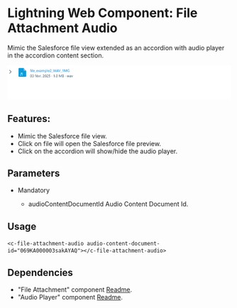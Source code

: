 # Lightning Web Component: File Attachment Audio

Mimic the Salesforce file view extended as an accordion with audio player in the accordion content section.

<img src="docs/animation.gif" alt=""/>

## Features:

- Mimic the Salesforce file view.
- Click on file will open the Salesforce file preview.
- Click on the accordion will show/hide the audio player.

## Parameters

- Mandatory

  - audioContentDocumentId Audio Content Document Id.

## Usage

```
<c-file-attachment-audio audio-content-document-id="069KA000003sakAYAQ"></c-file-attachment-audio>
```

## Dependencies

- "File Attachment" component [Readme](<./../File Attachment/readme.md>).
- "Audio Player" component [Readme](<./../Audio Player/readme.md>).
